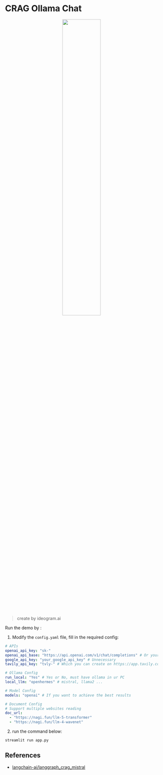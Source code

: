 # CRAG Ollama Chat

<div align="center">
<img src=https://github.com/Nagi-ovo/langgraph-crag-demo/assets/101612750/ac87701d-b9e4-4c2d-9ea9-d272766069bd
width="50%">
</div>

> create by ideogram.ai

Run the demo by :

1. Modify the `config.yaml` file, fill in the required config:

```yaml
# APIs
openai_api_key: "sk-"
openai_api_base: "https://api.openai.com/v1/chat/completions" # Or your own proxy
google_api_key: "your_google_api_key" # Unnecessary
tavily_api_key: "tvly-" # Which you can create on https://app.tavily.com/

# Ollama Config
run_local: "Yes" # Yes or No, must have ollama in ur PC
local_llm: "openhermes" # mistral, llama2 ...

# Model Config
models: "openai" # If you want to achieve the best results

# Document Config
# Support multiple websites reading
doc_url: 
  - "https://nagi.fun/llm-5-transformer"  
  - "https://nagi.fun/llm-4-wavenet"  
```

2. run the command below:

```zsh
streamlit run app.py
```

## References

- [langchain-ai/langgraph_crag_mistral](https://github.com/langchain-ai/langgraph/blob/2b42407f055dbb77331de46fe3a632ea24551347/examples/rag/langgraph_crag_mistral.ipynb)
